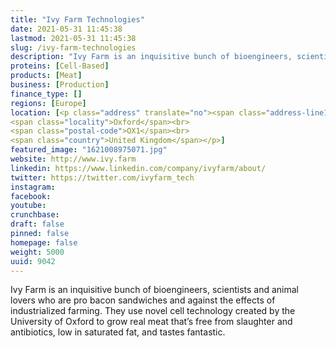 ```yaml
---
title: "Ivy Farm Technologies"
date: 2021-05-31 11:45:38
lastmod: 2021-05-31 11:45:38
slug: /ivy-farm-technologies
description: "Ivy Farm is an inquisitive bunch of bioengineers, scientists and animal lovers who are pro bacon sandwiches and against the effects of industrialized farming. They use novel cell technology created by the University of Oxford to grow real meat that’s free from slaughter and antibiotics, low in saturated fat, and tastes fantastic."
proteins: [Cell-Based]
products: [Meat]
business: [Production]
finance_type: []
regions: [Europe]
location: [<p class="address" translate="no"><span class="address-line1">Cornmarket Street</span><br>
<span class="locality">Oxford</span><br>
<span class="postal-code">OX1</span><br>
<span class="country">United Kingdom</span></p>]
featured_image: "1621008975071.jpg"
website: http://www.ivy.farm
linkedin: https://www.linkedin.com/company/ivyfarm/about/
twitter: https://twitter.com/ivyfarm_tech
instagram: 
facebook: 
youtube: 
crunchbase: 
draft: false
pinned: false
homepage: false
weight: 5000
uuid: 9042
---
```

Ivy Farm is an inquisitive bunch of bioengineers, scientists and animal lovers who are pro bacon sandwiches and against the effects of industrialized farming. They use novel cell technology created by the University of Oxford to grow real meat that’s free from slaughter and antibiotics, low in saturated fat, and tastes fantastic.
